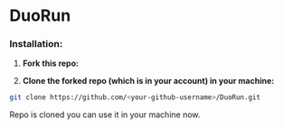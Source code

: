 # DuoRun

### Installation:

 1. **Fork this repo:**

2. **Clone the forked repo (which is in your account) in your machine:**
  ```bash
  git clone https://github.com/<your-github-username>/DuoRun.git
  ```

Repo is cloned you can use it in your machine now.
